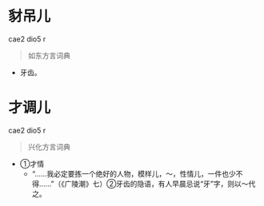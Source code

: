 # 豺吊儿
cae2 dio5 r
> 如东方言词典
- 牙齿。

# 才调儿
cae2 dio5 r
> 兴化方言词典
- ①才情
  - “……我必定要拣一个绝好的人物，模样儿，～，性情儿，一件也少不得……”（《广陵潮》七）②牙齿的隐语，有人早晨忌说“牙”字，则以～代之。
